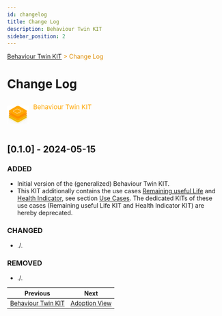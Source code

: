 ```yaml
---
id: changelog
title: Change Log
description: Behaviour Twin KIT
sidebar_position: 2
---
```


<!-- DEACTIVATED FOR DOCUSAURUS FROM HERE -->

<span style="font-size:14px;color:rgb(222,140,0);">[Behaviour Twin KIT](./overview) > Change Log</span>

# Change Log

<!-- DEACTIVATED FOR DOCUSAURUS TO HERE -->

<!-- VARIANT FOR DOCUSAURUS FROM HERE

<div style={{display:'block'}}>
  <div style={{display:'inline-block', verticalAlign:'top'}}>

![Behaviour Twin KIT banner](../../../static/img/kit-icons/behaviour-twin-kit-icon-mini.png)

  </div>
  <div style={{display:'inline-block', fontSize:17, color:'rgb(255,166,1)', marginLeft:7, verticalAlign:'top', paddingTop:6}}>
Behaviour Twin KIT
  </div>
</div>

VARIANT FOR DOCUSAURUS TO HERE -->

<!-- DEACTIVATED FOR DOCUSAURUS FROM HERE -->

<div style="display:block;">
  <div style="display:inline-block;vertical-align:top;">

![Behaviour Twin KIT banner](../../../static/img/kit-icons/behaviour-twin-kit-icon-mini.png)

  </div>
  <div style="display:inline-block;font-size:15px;color:rgb(255,166,1);margin-left:7px;vertical-align:top;padding-top:8px;">
Behaviour Twin KIT
  </div>
</div>

<!-- DEACTIVATED FOR DOCUSAURUS TO HERE -->

<!-- END OF HEADER -->

## [0.1.0] - 2024-05-15

### ADDED

- Initial version of the (generalized) Behaviour Twin KIT.
- This KIT additionally contains the use cases [Remaining useful Life](use-cases/rul/overview)
  and [Health Indicator](use-cases/hi/overview), see section [Use Cases](use-cases/overview).
  The dedicated KITs of these use cases (Remaining useful Life KIT and Health Indicator KIT)
  are hereby deprecated.

### CHANGED

- ./.

### REMOVED

- ./.

<!-- START OF FOOTER -->

<!-- DEACTIVATED FOR DOCUSAURUS FROM HERE -->

| Previous | Next |
| -------- | ---- |
| [Behaviour Twin KIT](./overview) | [Adoption View](adoption-view/overview) |

<!-- DEACTIVATED FOR DOCUSAURUS TO HERE -->
